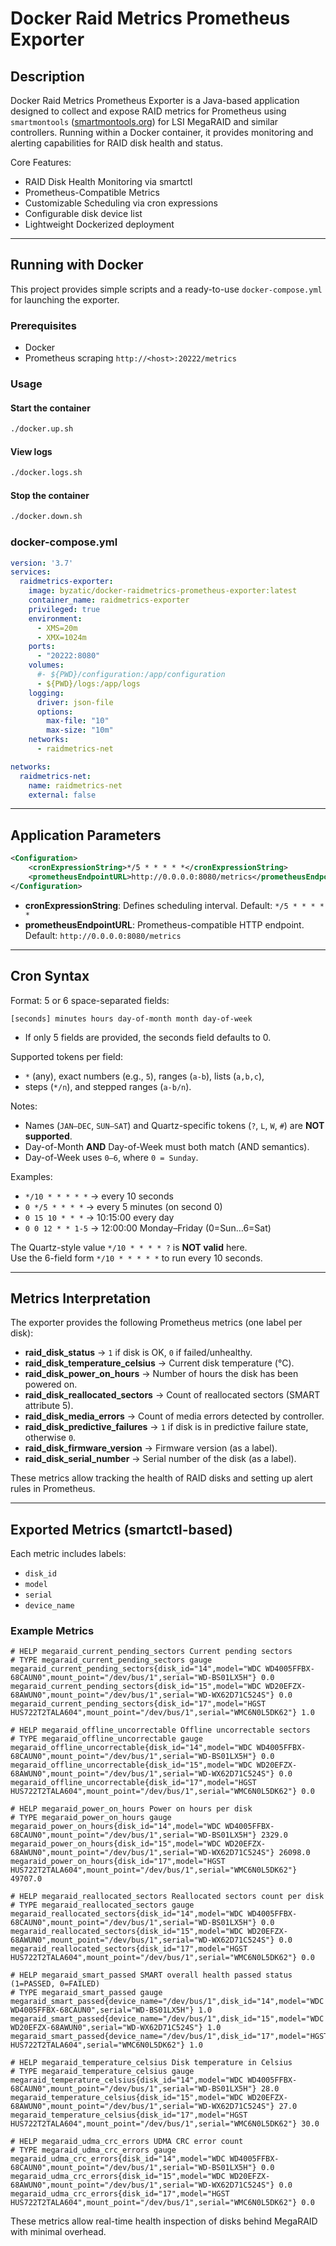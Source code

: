 # Docker Raid Metrics Prometheus Exporter

## Description

Docker Raid Metrics Prometheus Exporter is a Java-based application designed to collect and expose RAID metrics for Prometheus using `smartmontools` ([smartmontools.org](https://www.smartmontools.org/)) for LSI MegaRAID and similar controllers. Running within a Docker container, it provides monitoring and alerting capabilities for RAID disk health and status.

Core Features:
- RAID Disk Health Monitoring via smartctl
- Prometheus-Compatible Metrics
- Customizable Scheduling via cron expressions
- Configurable disk device list
- Lightweight Dockerized deployment

---

## Running with Docker

This project provides simple scripts and a ready-to-use `docker-compose.yml` for launching the exporter.

### Prerequisites

- Docker
- Prometheus scraping `http://<host>:20222/metrics`

### Usage

#### Start the container

```bash
./docker.up.sh
```

#### View logs

```bash
./docker.logs.sh
```

#### Stop the container

```bash
./docker.down.sh
```

### docker-compose.yml

```yaml
version: '3.7'
services:
  raidmetrics-exporter:
    image: byzatic/docker-raidmetrics-prometheus-exporter:latest
    container_name: raidmetrics-exporter
    privileged: true
    environment:
      - XMS=20m
      - XMX=1024m
    ports:
      - "20222:8080"
    volumes:
      #- ${PWD}/configuration:/app/configuration
      - ${PWD}/logs:/app/logs
    logging:
      driver: json-file
      options:
        max-file: "10"
        max-size: "10m"
    networks:
      - raidmetrics-net

networks:
  raidmetrics-net:
    name: raidmetrics-net
    external: false
```

---

## Application Parameters

```xml
<Configuration>
    <cronExpressionString>*/5 * * * * *</cronExpressionString>
    <prometheusEndpointURL>http://0.0.0.0:8080/metrics</prometheusEndpointURL>
</Configuration>
```

- **cronExpressionString**: Defines scheduling interval. Default: `*/5 * * * * *`
- **prometheusEndpointURL**: Prometheus-compatible HTTP endpoint. Default: `http://0.0.0.0:8080/metrics`

---

## Cron Syntax

Format: 5 or 6 space-separated fields:
```
[seconds] minutes hours day-of-month month day-of-week
```
- If only 5 fields are provided, the seconds field defaults to 0.

Supported tokens per field:
- `*` (any), exact numbers (e.g., `5`), ranges (`a-b`), lists (`a,b,c`),
- steps (`*/n`), and stepped ranges (`a-b/n`).

Notes:
- Names (`JAN–DEC`, `SUN–SAT`) and Quartz-specific tokens (`?`, `L`, `W`, `#`) are **NOT supported**.
- Day-of-Month **AND** Day-of-Week must both match (AND semantics).
- Day-of-Week uses `0–6`, where `0 = Sunday`.

Examples:
- `*/10 * * * * *` → every 10 seconds
- `0 */5 * * * *` → every 5 minutes (on second 0)
- `0 15 10 * * *` → 10:15:00 every day
- `0 0 12 * * 1-5` → 12:00:00 Monday–Friday (0=Sun…6=Sat)

The Quartz-style value `*/10 * * * * ?` is **NOT valid** here.  
Use the 6-field form `*/10 * * * * *` to run every 10 seconds.

---

## Metrics Interpretation

The exporter provides the following Prometheus metrics (one label per disk):

- **raid_disk_status** → `1` if disk is OK, `0` if failed/unhealthy.
- **raid_disk_temperature_celsius** → Current disk temperature (°C).
- **raid_disk_power_on_hours** → Number of hours the disk has been powered on.
- **raid_disk_reallocated_sectors** → Count of reallocated sectors (SMART attribute 5).
- **raid_disk_media_errors** → Count of media errors detected by controller.
- **raid_disk_predictive_failures** → `1` if disk is in predictive failure state, otherwise `0`.
- **raid_disk_firmware_version** → Firmware version (as a label).
- **raid_disk_serial_number** → Serial number of the disk (as a label).

These metrics allow tracking the health of RAID disks and setting up alert rules in Prometheus.

---

## Exported Metrics (smartctl-based)

Each metric includes labels:
- `disk_id`
- `model`
- `serial`
- `device_name`

### Example Metrics

```text
# HELP megaraid_current_pending_sectors Current pending sectors
# TYPE megaraid_current_pending_sectors gauge
megaraid_current_pending_sectors{disk_id="14",model="WDC WD4005FFBX-68CAUN0",mount_point="/dev/bus/1",serial="WD-BS01LX5H"} 0.0
megaraid_current_pending_sectors{disk_id="15",model="WDC WD20EFZX-68AWUN0",mount_point="/dev/bus/1",serial="WD-WX62D71C524S"} 0.0
megaraid_current_pending_sectors{disk_id="17",model="HGST HUS722T2TALA604",mount_point="/dev/bus/1",serial="WMC6N0L5DK62"} 1.0

# HELP megaraid_offline_uncorrectable Offline uncorrectable sectors
# TYPE megaraid_offline_uncorrectable gauge
megaraid_offline_uncorrectable{disk_id="14",model="WDC WD4005FFBX-68CAUN0",mount_point="/dev/bus/1",serial="WD-BS01LX5H"} 0.0
megaraid_offline_uncorrectable{disk_id="15",model="WDC WD20EFZX-68AWUN0",mount_point="/dev/bus/1",serial="WD-WX62D71C524S"} 0.0
megaraid_offline_uncorrectable{disk_id="17",model="HGST HUS722T2TALA604",mount_point="/dev/bus/1",serial="WMC6N0L5DK62"} 0.0

# HELP megaraid_power_on_hours Power on hours per disk
# TYPE megaraid_power_on_hours gauge
megaraid_power_on_hours{disk_id="14",model="WDC WD4005FFBX-68CAUN0",mount_point="/dev/bus/1",serial="WD-BS01LX5H"} 2329.0
megaraid_power_on_hours{disk_id="15",model="WDC WD20EFZX-68AWUN0",mount_point="/dev/bus/1",serial="WD-WX62D71C524S"} 26098.0
megaraid_power_on_hours{disk_id="17",model="HGST HUS722T2TALA604",mount_point="/dev/bus/1",serial="WMC6N0L5DK62"} 49707.0

# HELP megaraid_reallocated_sectors Reallocated sectors count per disk
# TYPE megaraid_reallocated_sectors gauge
megaraid_reallocated_sectors{disk_id="14",model="WDC WD4005FFBX-68CAUN0",mount_point="/dev/bus/1",serial="WD-BS01LX5H"} 0.0
megaraid_reallocated_sectors{disk_id="15",model="WDC WD20EFZX-68AWUN0",mount_point="/dev/bus/1",serial="WD-WX62D71C524S"} 0.0
megaraid_reallocated_sectors{disk_id="17",model="HGST HUS722T2TALA604",mount_point="/dev/bus/1",serial="WMC6N0L5DK62"} 0.0

# HELP megaraid_smart_passed SMART overall health passed status (1=PASSED, 0=FAILED)
# TYPE megaraid_smart_passed gauge
megaraid_smart_passed{device_name="/dev/bus/1",disk_id="14",model="WDC WD4005FFBX-68CAUN0",serial="WD-BS01LX5H"} 1.0
megaraid_smart_passed{device_name="/dev/bus/1",disk_id="15",model="WDC WD20EFZX-68AWUN0",serial="WD-WX62D71C524S"} 1.0
megaraid_smart_passed{device_name="/dev/bus/1",disk_id="17",model="HGST HUS722T2TALA604",serial="WMC6N0L5DK62"} 1.0

# HELP megaraid_temperature_celsius Disk temperature in Celsius
# TYPE megaraid_temperature_celsius gauge
megaraid_temperature_celsius{disk_id="14",model="WDC WD4005FFBX-68CAUN0",mount_point="/dev/bus/1",serial="WD-BS01LX5H"} 28.0
megaraid_temperature_celsius{disk_id="15",model="WDC WD20EFZX-68AWUN0",mount_point="/dev/bus/1",serial="WD-WX62D71C524S"} 27.0
megaraid_temperature_celsius{disk_id="17",model="HGST HUS722T2TALA604",mount_point="/dev/bus/1",serial="WMC6N0L5DK62"} 30.0

# HELP megaraid_udma_crc_errors UDMA CRC error count
# TYPE megaraid_udma_crc_errors gauge
megaraid_udma_crc_errors{disk_id="14",model="WDC WD4005FFBX-68CAUN0",mount_point="/dev/bus/1",serial="WD-BS01LX5H"} 0.0
megaraid_udma_crc_errors{disk_id="15",model="WDC WD20EFZX-68AWUN0",mount_point="/dev/bus/1",serial="WD-WX62D71C524S"} 0.0
megaraid_udma_crc_errors{disk_id="17",model="HGST HUS722T2TALA604",mount_point="/dev/bus/1",serial="WMC6N0L5DK62"} 0.0
```

These metrics allow real-time health inspection of disks behind MegaRAID with minimal overhead.

